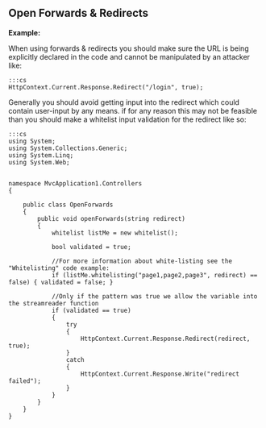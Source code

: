 Open Forwards & Redirects
-------

**Example:**
	
When using forwards & redirects you should make sure the URL is being explicitly 
declared in the code and cannot be manipulated by an attacker like:

	:::cs	
	HttpContext.Current.Response.Redirect("/login", true);
	
Generally you should avoid getting input into the redirect which could contain
user-input by any means. if for any reason this may not be feasible than you 
should make a whitelist input validation for the redirect like so:

	:::cs 
	using System;
	using System.Collections.Generic;
	using System.Linq;
	using System.Web;


	namespace MvcApplication1.Controllers
	{

		public class OpenForwards
		{
			public void openForwards(string redirect)
			{
				whitelist listMe = new whitelist();

				bool validated = true;
			
				//For more information about white-listing see the "Whitelisting" code example:
				if (listMe.whitelisting("page1,page2,page3", redirect) == false) { validated = false; }
			
				//Only if the pattern was true we allow the variable into the streamreader function
				if (validated == true)
				{
					try
					{
						HttpContext.Current.Response.Redirect(redirect, true);
					}
					catch
					{
						HttpContext.Current.Response.Write("redirect failed");
					}
				}
			}
		}
	}
